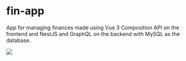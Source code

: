 # fin-app
App for managing finances made using Vue 3 Composition API on the frontend and NestJS and GraphQL on the backend with MySQL as the database.

![](https://i.imgur.com/Pcp9JV8.png)

